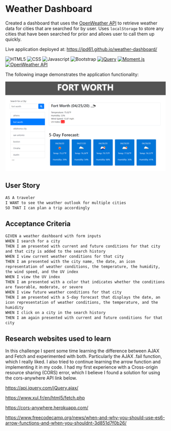 # Weather Dashboard

Created a dashboard that uses the [OpenWeather API](https://openweathermap.org/api) to retrieve weather data for cities that are searched for by user. Uses `localStorage` to store any cities that have been searched for prior and allows user to call them up quickly.

Live application deployed at: https://jpd61.github.io/weather-dashboard/

![HTML5](https://img.shields.io/badge/HTML5-orange)
![CSS](https://img.shields.io/badge/CSS-blue)
![Javascript](https://img.shields.io/badge/Javascript-yellow)
![Bootstrap](https://img.shields.io/badge/Bootstrap-purple)
[![jQuery](https://img.shields.io/badge/jQuery-blue)](https://jquery.com/)
[![Moment.js](https://img.shields.io/badge/Moment.js-green)](https://momentjs.com/)
[![OpenWeather API](https://img.shields.io/badge/OpenWeather%20API-orange)](https://openweathermap.org/api)

The following image demonstrates the application functionality:

<img src="./screenshot.PNG">

## User Story

```
AS A traveler
I WANT to see the weather outlook for multiple cities
SO THAT I can plan a trip accordingly
```

## Acceptance Criteria

```
GIVEN a weather dashboard with form inputs
WHEN I search for a city
THEN I am presented with current and future conditions for that city and that city is added to the search history
WHEN I view current weather conditions for that city
THEN I am presented with the city name, the date, an icon representation of weather conditions, the temperature, the humidity, the wind speed, and the UV index
WHEN I view the UV index
THEN I am presented with a color that indicates whether the conditions are favorable, moderate, or severe
WHEN I view future weather conditions for that city
THEN I am presented with a 5-day forecast that displays the date, an icon representation of weather conditions, the temperature, and the humidity
WHEN I click on a city in the search history
THEN I am again presented with current and future conditions for that city
```

## Research websites used to learn

In this challenge I spent some time learning the difference between AJAX and Fetch and experimented with both. Particularly the AJAX .fail function, which I really liked. I also tried to continue learning the arrow function and implementing it in my code. I had my first experience with a Cross-origin resource sharing (CORS) error, which I believe I found a solution for using the cors-anywhere API link below.

https://api.jquery.com/jQuery.ajax/

https://www.xul.fr/en/html5/fetch.php

https://cors-anywhere.herokuapp.com/

https://www.freecodecamp.org/news/when-and-why-you-should-use-es6-arrow-functions-and-when-you-shouldnt-3d851d7f0b26/